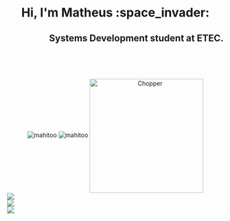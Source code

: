 <h1 align="center">
Hi, I'm Matheus :space_invader:
</h1>
<h2 align="right">
Systems Development student at ETEC.
</h2>

<br><br><br>
<div align="center">
  <img src="https://github-readme-stats.vercel.app/api?username=mahitoo&show_icons=true&theme=midnight-purple&locale=en" alt="mahitoo">
  <img src="https://github-readme-stats.vercel.app/api/top-langs?username=mahitoo&show_icons=true&theme=midnight-purple&locale=en&layout=compact"  alt="mahitoo"> 
  <img align="center" alt="Chopper" src="http://31.media.tumblr.com/4bc96148edf3869511758facc933a762/tumblr_mlb0g6z1EI1snnrgxo1_500.gif" width="265px">
</div>


<div>
  <a href="https://www.instagram.com/theuzss_/" target="_blank"><img src="https://img.shields.io/badge/Instagram-E4405F?style=for-the-badge&logo=instagram&logoColor=white" target="_blank"></a><br>
  <a href="https://www.linkedin.com/in/matheus-costa-277952232/" target="_blank"><img src="https://img.shields.io/badge/LinkedIn-0077B5?style=for-the-badge&logo=linkedin&logoColor=white" target="_blank"></a> <br>
<a href="https://twitter.com/Theuzss_" target="_blank"><img src="https://img.shields.io/badge/Twitter-1DA1F2?style=for-the-badge&logo=twitter&logoColor=white" target="_blank"></a>
  <br>

</div>
<!--<div align= "right">
<img align="center" alt="Chopper" src="http://31.media.tumblr.com/4bc96148edf3869511758facc933a762/tumblr_mlb0g6z1EI1snnrgxo1_500.gif" width="300px">
 </div>   
-->



<!--
**Mahitoo/Mahitoo** is a ✨ _special_ ✨ repository because its `README.md` (this file) appears on your GitHub profile.

Here are some ideas to get you started:

- 🔭 I’m currently working on ...
- 🌱 I’m currently learning ...
- 👯 I’m looking to collaborate on ...
- 🤔 I’m looking for help with ...
- 💬 Ask me about ...
- 📫 How to reach me: ...
- 😄 Pronouns: ...
- ⚡ Fun fact: ...
-->
